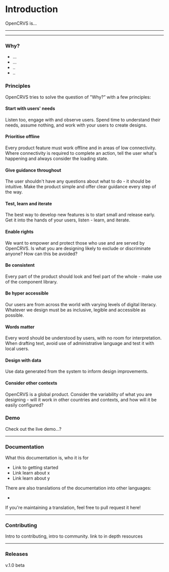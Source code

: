 # Introduction

OpenCRVS is…

***

***

### Why?

* …
* …
* ..
* ..



### Principles

OpenCRVS tries to solve the question of "Why?” with a few principles:

#### **Start with users' needs**

Listen too, engage with and observe users. Spend time to understand their needs, assume nothing, and work with your users to create designs.

#### **Prioritise offline**

Every product feature must work offline and in areas of low connectivity. Where connectivity is required to complete an action, tell the user what's happening and always consider the loading state.

#### **Give guidance throughout**

The user shouldn't have any questions about what to do - it should be intuitive. Make the product simple and offer clear guidance every step of the way.

#### **Test, learn and iterate**

The best way to develop new features is to start small and release early. Get it into the hands of your users, listen - learn, and iterate.

#### **Enable rights**

We want to empower and protect those who use and are served by OpenCRVS. Is what you are designing likely to exclude or discriminate anyone? How can this be avoided?

#### **Be consistent**

Every part of the product should look and feel part of the whole - make use of the component library.

#### **Be hyper accessible**

Our users are from across the world with varying levels of digital literacy. Whatever we design must be as inclusive, legible and accessible as possible.

#### **Words matter**

Every word should be understood by users, with no room for interpretation. When drafting text, avoid use of administrative language and test it with local users.

#### **Design with data**

Use data generated from the system to inform design improvements.

#### **Consider other contexts**

OpenCRVS is a global product. Consider the variability of what you are designing - will it work in other countries and contexts, and how will it be easily configured?





### Demo

Check out the live demo…?

***

### Documentation

What this documentation is, who it is for

* Link to getting started
* Link learn about x
* Link learn about y

There are also translations of the documentation into other languages:

*

If you're maintaining a translation, feel free to pull request it here!

***

### Contributing

Intro to contributing, intro to community. link to in depth resources

***

### Releases

v.1.0 beta
